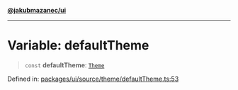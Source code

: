 [**@jakubmazanec/ui**](../README.md)

---

# Variable: defaultTheme

> `const` **defaultTheme**: [`Theme`](../type-aliases/Theme.md)

Defined in:
[packages/ui/source/theme/defaultTheme.ts:53](https://github.com/jakubmazanec/tools/blob/74fa88a6249b3d486436ae7655f4962bc4a86e11/packages/ui/source/theme/defaultTheme.ts#L53)
